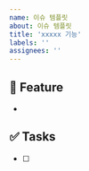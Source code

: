 ```yaml
---
name: 이슈 템플릿
about: 이슈 템플릿
title: 'xxxxx 기능'
labels: ''
assignees: ''
---
```


## 🎯 Feature

-

## ✅ Tasks

- [ ]
